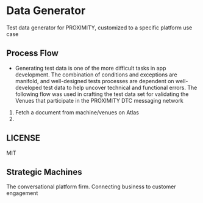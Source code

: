 # Data Generator

Test data generator for PROXIMITY, customized to a specific platform use case

## Process Flow

* Generating test data is one of the more difficult tasks in app development. The combination of conditions and exceptions are manifold, and well-designed tests processes are dependent on well-developed test data to help uncover technical and functional errors. The following flow was used in crafting the test data set for validating the Venues that participate in the PROXIMITY DTC messaging network

1. Fetch a document from machine/venues on Atlas
2. 

## LICENSE
MIT


## Strategic Machines
The conversational platform firm. Connecting business to customer engagement